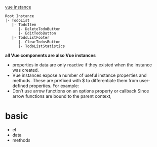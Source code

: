 [vue instance](https://vuejs.org/v2/guide/instance.html)
```
Root Instance
|- TodoList
   |- TodoItem
      |- DeleteTodoButton
      |- EditTodoButton
   |- TodoListFooter
      |- ClearTodosButton
      |- TodoListStatistics
```
**all Vue components are also Vue instances**

- properties in data are only reactive if they existed when the instance was created.
- Vue instances expose a number of useful instance properties and methods. These are prefixed with $ to differentiate them from user-defined properties. For example:
- Don’t use arrow functions on an options property or callback Since arrow functions are bound to the parent context,

# basic
- el 
- data
- methods



























